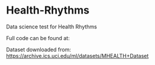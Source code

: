 # Health-Rhythms

Data science test for Health Rhythms

Full code can be found at: 

Dataset downloaded from: https://archive.ics.uci.edu/ml/datasets/MHEALTH+Dataset
